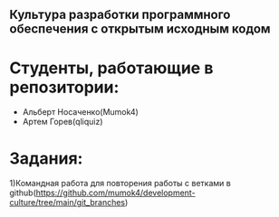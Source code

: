 ## Культура разработки программного обеспечения с открытым исходным кодом

# Студенты, работающие в репозитории:
- Альберт Носаченко(Mumok4)
- Артем Горев(qliquiz)

# Задания:
1)Командная работа для повторения работы с ветками в github(https://github.com/mumok4/development-culture/tree/main/git_branches)